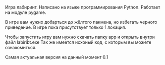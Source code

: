 Игра лабиринт. Написано на языке программирования Python.
Работает на модуле pygame. 

В игре вам нужно добарться до жёлтого пакмена, но избегать черного приведение. В игре пока присутствует только 1 локация.

Чтобы запустить игру вам нужно скачать папку app и открыть внутри файл labiribt.exe
  Так же имеется исхоный код, с которым вы можете ознакомиться.
 
Самая актуальная версия на данный момент 0.1
